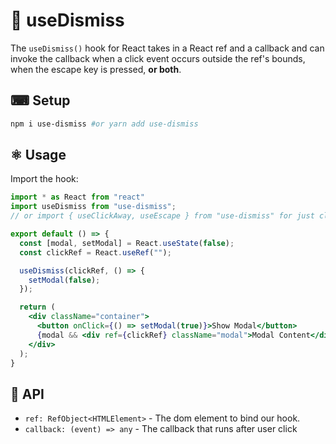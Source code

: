 # 🧹 useDismiss

The `useDismiss()` hook for React takes in a React ref and a callback and can invoke the callback when a click event occurs outside the ref's bounds, when the escape key is pressed, **or both**.

## ⌨ Setup

```sh
npm i use-dismiss #or yarn add use-dismiss
```

## ⚛ Usage

Import the hook:

```jsx
import * as React from "react"
import useDismiss from "use-dismiss";
// or import { useClickAway, useEscape } from "use-dismiss" for just click away or escape listeners

export default () => {
  const [modal, setModal] = React.useState(false);
  const clickRef = React.useRef("");

  useDismiss(clickRef, () => {
    setModal(false);
  });

  return (
    <div className="container">
      <button onClick={() => setModal(true)}>Show Modal</button>
      {modal && <div ref={clickRef} className="modal">Modal Content</div>}
    </div>
  );
}
```

## 📄 API

- `ref: RefObject<HTMLElement>` - The dom element to bind our hook.
- `callback: (event) => any` - The callback that runs after user click
